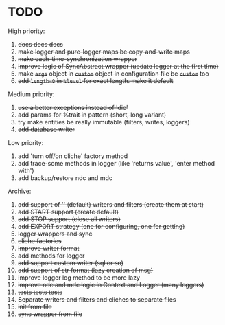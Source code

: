 # TODO

High priority:

1. ~~docs docs docs~~
1. ~~make logger and pure-logger maps be copy-and-write maps~~
1. ~~make each-time-synchronization wrapper~~
1. ~~improve logic of SyncAbstract wrapper (update logger at the first time)~~
1. ~~make `args` object in `custom` object in configuration file be `custom` too~~
1. ~~add `length=0` in `%level` for exact length. make it default~~

Medium priority:
1. ~~use a better exceptions instead of 'die'~~
1. ~~add params for %trait in pattern (short, long variant)~~
1. try make entities be really immutable (filters, writes, loggers)
1. ~~add database writer~~

Low priority:

1. add 'turn off/on cliche' factory method
1. add trace-some methods in logger (like 'returns value', 'enter method with')
1. add backup/restore ndc and mdc

Archive:

1. ~~add support of '' (default) writers and filters (create them at start)~~
1. ~~add START support (create default)~~
1. ~~add STOP support (close all writers)~~
1. ~~add EXPORT strategy (one for configuring, one for getting)~~
1. ~~logger wrappers and sync~~
1. ~~cliche factories~~
1. ~~improve writer format~~
1. ~~add methods for logger~~
1. ~~add support custom writer (sql or so)~~
1. ~~add support of str format (lazy creation of msg)~~
1. ~~improve logger log method to be more lazy~~
1. ~~improve ndc and mdc logic in Context and Logger (many loggers)~~
1. ~~tests tests tests~~
1. ~~Separate writers and filters and cliches to separate files~~
1. ~~init from file~~
1. ~~sync wrapper from file~~